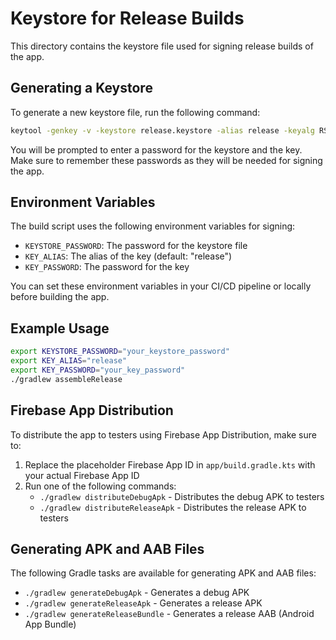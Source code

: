 # Keystore for Release Builds

This directory contains the keystore file used for signing release builds of the app.

## Generating a Keystore

To generate a new keystore file, run the following command:

```bash
keytool -genkey -v -keystore release.keystore -alias release -keyalg RSA -keysize 2048 -validity 10000
```

You will be prompted to enter a password for the keystore and the key. Make sure to remember these passwords as they will be needed for signing the app.

## Environment Variables

The build script uses the following environment variables for signing:

- `KEYSTORE_PASSWORD`: The password for the keystore file
- `KEY_ALIAS`: The alias of the key (default: "release")
- `KEY_PASSWORD`: The password for the key

You can set these environment variables in your CI/CD pipeline or locally before building the app.

## Example Usage

```bash
export KEYSTORE_PASSWORD="your_keystore_password"
export KEY_ALIAS="release"
export KEY_PASSWORD="your_key_password"
./gradlew assembleRelease
```

## Firebase App Distribution

To distribute the app to testers using Firebase App Distribution, make sure to:

1. Replace the placeholder Firebase App ID in `app/build.gradle.kts` with your actual Firebase App ID
2. Run one of the following commands:
   - `./gradlew distributeDebugApk` - Distributes the debug APK to testers
   - `./gradlew distributeReleaseApk` - Distributes the release APK to testers

## Generating APK and AAB Files

The following Gradle tasks are available for generating APK and AAB files:

- `./gradlew generateDebugApk` - Generates a debug APK
- `./gradlew generateReleaseApk` - Generates a release APK
- `./gradlew generateReleaseBundle` - Generates a release AAB (Android App Bundle)